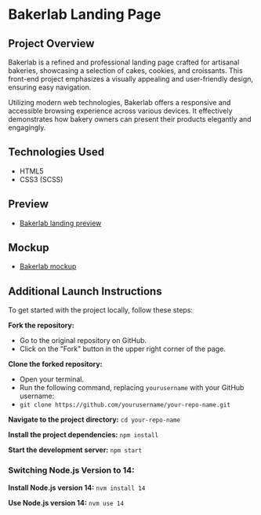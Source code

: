 # Bakerlab Landing Page

## Project Overview
Bakerlab is a refined and professional landing page crafted for artisanal bakeries, showcasing a selection of cakes, cookies, and croissants. This front-end project emphasizes a visually appealing and user-friendly design, ensuring easy navigation.

Utilizing modern web technologies, Bakerlab offers a responsive and accessible browsing experience across various devices. It effectively demonstrates how bakery owners can present their products elegantly and engagingly.

## Technologies Used
 - HTML5
 - CSS3 (SCSS)

## Preview
- [Bakerlab landing preview](https://denys-khvashchenko.github.io/bakery-landing/)

## Mockup
  - [Bakerlab mockup](https://www.figma.com/file/dY3izAm0Vspsmra4lQWQIP/Bakerlab-FE-students?node-id=0%3A1)

## Additional Launch Instructions

To get started with the project locally, follow these steps:

**Fork the repository:**
  - Go to the original repository on GitHub.
  - Click on the "Fork" button in the upper right corner of the page.

**Clone the forked repository:**
  - Open your terminal.
  - Run the following command, replacing `yourusername` with your GitHub username:
  - `git clone https://github.com/yourusername/your-repo-name.git`

**Navigate to the project directory:**
    `cd your-repo-name`

**Install the project dependencies:**
    `npm install`

**Start the development server:**
    `npm start`

### Switching Node.js Version to 14:

  **Install Node.js version 14:**
    `nvm install 14`

  **Use Node.js version 14:**
    `nvm use 14`
